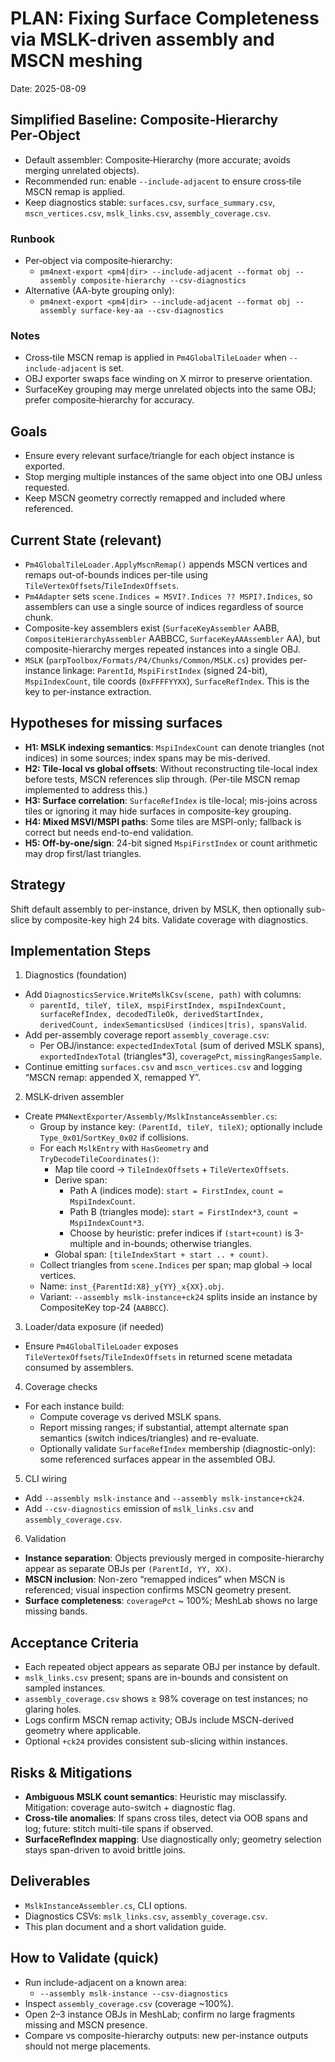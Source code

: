 # PLAN: Fixing Surface Completeness via MSLK-driven assembly and MSCN meshing

Date: 2025-08-09

## Simplified Baseline: Composite‑Hierarchy Per‑Object

- Default assembler: Composite‑Hierarchy (more accurate; avoids merging unrelated objects).
- Recommended run: enable `--include-adjacent` to ensure cross‑tile MSCN remap is applied.
- Keep diagnostics stable: `surfaces.csv`, `surface_summary.csv`, `mscn_vertices.csv`, `mslk_links.csv`, `assembly_coverage.csv`.

### Runbook

- Per‑object via composite‑hierarchy:
  - `pm4next-export <pm4|dir> --include-adjacent --format obj --assembly composite-hierarchy --csv-diagnostics`
- Alternative (AA-byte grouping only):
  - `pm4next-export <pm4|dir> --include-adjacent --format obj --assembly surface-key-aa --csv-diagnostics`

### Notes
- Cross‑tile MSCN remap is applied in `Pm4GlobalTileLoader` when `--include-adjacent` is set.
- OBJ exporter swaps face winding on X mirror to preserve orientation.
- SurfaceKey grouping may merge unrelated objects into the same OBJ; prefer composite‑hierarchy for accuracy.

## Goals
- Ensure every relevant surface/triangle for each object instance is exported.
- Stop merging multiple instances of the same object into one OBJ unless requested.
- Keep MSCN geometry correctly remapped and included where referenced.

## Current State (relevant)
- `Pm4GlobalTileLoader.ApplyMscnRemap()` appends MSCN vertices and remaps out-of-bounds indices per-tile using `TileVertexOffsets`/`TileIndexOffsets`.
- `Pm4Adapter` sets `scene.Indices = MSVI?.Indices ?? MSPI?.Indices`, so assemblers can use a single source of indices regardless of source chunk.
- Composite-key assemblers exist (`SurfaceKeyAssembler` AABB, `CompositeHierarchyAssembler` AABBCC, `SurfaceKeyAAAssembler` AA), but composite-hierarchy merges repeated instances into a single OBJ.
- `MSLK` (`parpToolbox/Formats/P4/Chunks/Common/MSLK.cs`) provides per-instance linkage: `ParentId`, `MspiFirstIndex` (signed 24-bit), `MspiIndexCount`, tile coords (`0xFFFFYYXX`), `SurfaceRefIndex`. This is the key to per-instance extraction.

## Hypotheses for missing surfaces
- **H1: MSLK indexing semantics**: `MspiIndexCount` can denote triangles (not indices) in some sources; index spans may be mis-derived.
- **H2: Tile-local vs global offsets**: Without reconstructing tile-local index before tests, MSCN references slip through. (Per-tile MSCN remap implemented to address this.)
- **H3: Surface correlation**: `SurfaceRefIndex` is tile-local; mis-joins across tiles or ignoring it may hide surfaces in composite-key grouping.
- **H4: Mixed MSVI/MSPI paths**: Some tiles are MSPI-only; fallback is correct but needs end-to-end validation.
- **H5: Off-by-one/sign**: 24-bit signed `MspiFirstIndex` or count arithmetic may drop first/last triangles.

## Strategy
Shift default assembly to per-instance, driven by MSLK, then optionally sub-slice by composite-key high 24 bits. Validate coverage with diagnostics.

## Implementation Steps

1) Diagnostics (foundation)
- Add `DiagnosticsService.WriteMslkCsv(scene, path)` with columns:
  - `parentId, tileY, tileX, mspiFirstIndex, mspiIndexCount, surfaceRefIndex, decodedTileOk, derivedStartIndex, derivedCount, indexSemanticsUsed (indices|tris), spansValid`.
- Add per-assembly coverage report `assembly_coverage.csv`:
  - Per OBJ/instance: `expectedIndexTotal` (sum of derived MSLK spans), `exportedIndexTotal` (triangles*3), `coveragePct`, `missingRangesSample`.
- Continue emitting `surfaces.csv` and `mscn_vertices.csv` and logging “MSCN remap: appended X, remapped Y”.

2) MSLK-driven assembler
- Create `PM4NextExporter/Assembly/MslkInstanceAssembler.cs`:
  - Group by instance key: `(ParentId, tileY, tileX)`; optionally include `Type_0x01`/`SortKey_0x02` if collisions.
  - For each `MslkEntry` with `HasGeometry` and `TryDecodeTileCoordinates()`:
    - Map tile coord → `TileIndexOffsets` + `TileVertexOffsets`.
    - Derive span:
      - Path A (indices mode): `start = FirstIndex`, `count = MspiIndexCount`.
      - Path B (triangles mode): `start = FirstIndex*3`, `count = MspiIndexCount*3`.
      - Choose by heuristic: prefer indices if `(start+count)` is 3-multiple and in-bounds; otherwise triangles.
    - Global span: `[tileIndexStart + start .. + count)`.
  - Collect triangles from `scene.Indices` per span; map global → local vertices.
  - Name: `inst_{ParentId:X8}_y{YY}_x{XX}.obj`.
  - Variant: `--assembly mslk-instance+ck24` splits inside an instance by CompositeKey top-24 (`AABBCC`).

3) Loader/data exposure (if needed)
- Ensure `Pm4GlobalTileLoader` exposes `TileVertexOffsets`/`TileIndexOffsets` in returned scene metadata consumed by assemblers.

4) Coverage checks
- For each instance build:
  - Compute coverage vs derived MSLK spans.
  - Report missing ranges; if substantial, attempt alternate span semantics (switch indices/triangles) and re-evaluate.
  - Optionally validate `SurfaceRefIndex` membership (diagnostic-only): some referenced surfaces appear in the assembled OBJ.

5) CLI wiring
- Add `--assembly mslk-instance` and `--assembly mslk-instance+ck24`.
- Add `--csv-diagnostics` emission of `mslk_links.csv` and `assembly_coverage.csv`.

6) Validation
- **Instance separation**: Objects previously merged in composite-hierarchy appear as separate OBJs per `(ParentId, YY, XX)`.
- **MSCN inclusion**: Non-zero “remapped indices” when MSCN is referenced; visual inspection confirms MSCN geometry present.
- **Surface completeness**: `coveragePct` ~ 100%; MeshLab shows no large missing bands.

## Acceptance Criteria
- Each repeated object appears as separate OBJ per instance by default.
- `mslk_links.csv` present; spans are in-bounds and consistent on sampled instances.
- `assembly_coverage.csv` shows ≥ 98% coverage on test instances; no glaring holes.
- Logs confirm MSCN remap activity; OBJs include MSCN-derived geometry where applicable.
- Optional `+ck24` provides consistent sub-slicing within instances.

## Risks & Mitigations
- **Ambiguous MSLK count semantics**: Heuristic may misclassify. Mitigation: coverage auto-switch + diagnostic flag.
- **Cross-tile anomalies**: If spans cross tiles, detect via OOB spans and log; future: stitch multi-tile spans if observed.
- **SurfaceRefIndex mapping**: Use diagnostically only; geometry selection stays span-driven to avoid brittle joins.

## Deliverables
- `MslkInstanceAssembler.cs`, CLI options.
- Diagnostics CSVs: `mslk_links.csv`, `assembly_coverage.csv`.
- This plan document and a short validation guide.

## How to Validate (quick)
- Run include-adjacent on a known area:
  - `--assembly mslk-instance --csv-diagnostics`
- Inspect `assembly_coverage.csv` (coverage ~100%).
- Open 2–3 instance OBJs in MeshLab; confirm no large fragments missing and MSCN presence.
- Compare vs composite-hierarchy outputs: new per-instance outputs should not merge placements.
